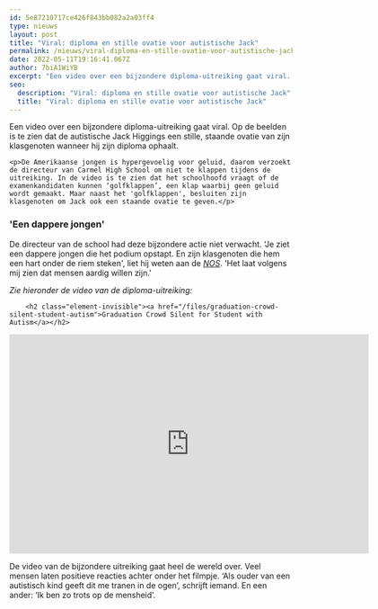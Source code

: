 ```yaml
---
id: 5e87210717ce426f843bb082a2a03ff4
type: nieuws
layout: post
title: "Viral: diploma en stille ovatie voor autistische Jack"
permalink: /nieuws/viral-diploma-en-stille-ovatie-voor-autistische-jack/
date: 2022-05-11T19:16:41.067Z
author: 7biA1WiYB
excerpt: "Een video over een bijzondere diploma-uitreiking gaat viral. Op de beelden is te zien dat de autistische Jack Higgings een stille, staande ovatie van zijn klasgenoten wanneer hij zijn diploma ophaalt.  "
seo:
  description: "Viral: diploma en stille ovatie voor autistische Jack"
  title: "Viral: diploma en stille ovatie voor autistische Jack"
---
```

Een video over een bijzondere diploma-uitreiking gaat viral. Op de beelden is te zien dat de autistische Jack Higgings een stille, staande ovatie van zijn klasgenoten wanneer hij zijn diploma ophaalt.  

    <p>De Amerikaanse jongen is hypergevoelig voor geluid, daarom verzoekt de directeur van Carmel High School om niet te klappen tijdens de uitreiking. In de video is te zien dat het schoolhoofd vraagt of de examenkandidaten kunnen ‘golfklappen’, een klap waarbij geen geluid wordt gemaakt. Maar naast het 'golfklappen', besluiten zijn klasgenoten om Jack ook een staande ovatie te geven.</p>
<h3>'Een dappere jongen'</h3>
<p>De directeur van de school had deze bijzondere actie niet verwacht. ‘Je ziet een dappere jongen die het podium opstapt. En zijn klasgenoten die hem een hart onder de riem steken', liet hij weten aan de <a href="https://nos.nl/artikel/2292952-stille-ovatie-voor-geslaagde-scholier-met-autisme-verbazingwekkend.html"><em>NOS</em></a>. 'Het laat volgens mij zien dat mensen aardig willen zijn.'</p>
<p><em>Zie hieronder de video van de diploma-uitreiking:</em></p>
<p><div class="media media-element-container media-default"><div id="file-537757" class="file file-video file-video-youtube">

        <h2 class="element-invisible"><a href="/files/graduation-crowd-silent-student-autism">Graduation Crowd Silent for Student with Autism</a></h2>
    
  
  <div class="content">
    <div class="media-youtube-video media-element file-default media-youtube-1">
  <iframe class="media-youtube-player" width="640" height="390" title="Graduation Crowd Silent for Student with Autism" src="https://www.youtube.com/embed/ine7xIlLxgc?wmode=opaque&controls=" name="Graduation Crowd Silent for Student with Autism" frameborder="0" allowfullscreen="">Video van Graduation Crowd Silent for Student with Autism</iframe>
</div>
  </div>

  
</div>
</div>
<p>De video van de bijzondere uitreiking gaat heel de wereld over. Veel mensen laten positieve reacties achter onder het filmpje. ‘Als ouder van een autistisch kind geeft dit me tranen in de ogen’, schrijft iemand. En een ander: ‘Ik ben zo trots op de mensheid’.</p>  
